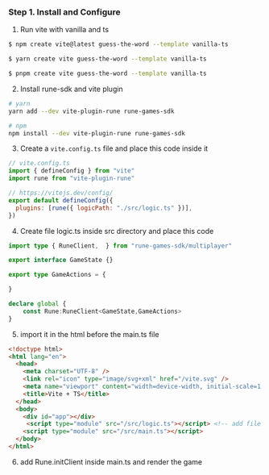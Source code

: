 ### Step 1. Install and Configure 

1. Run vite with vanilla and ts
```bash
$ npm create vite@latest guess-the-word --template vanilla-ts
```
```bash
$ yarn create vite guess-the-word --template vanilla-ts
```
```bash
$ pnpm create vite guess-the-word --template vanilla-ts
```
2. Install rune-sdk and vite plugin
```bash
# yarn
yarn add --dev vite-plugin-rune rune-games-sdk

# npm
npm install --dev vite-plugin-rune rune-games-sdk
```

3. Create a `vite.config.ts` file and place this code inside it 

```js
// vite.config.ts
import { defineConfig } from "vite"
import rune from "vite-plugin-rune"

// https://vitejs.dev/config/
export default defineConfig({
  plugins: [rune({ logicPath: "./src/logic.ts" })],
})
```
4. Create file logic.ts inside src directory and place this code

```ts
import type { RuneClient,  } from "rune-games-sdk/multiplayer"

export interface GameState {}

export type GameActions = {

}

declare global {
    const Rune:RuneClient<GameState,GameActions>
}
```
5. import it in the html before the main.ts file
```html
<!doctype html>
<html lang="en">
  <head>
    <meta charset="UTF-8" />
    <link rel="icon" type="image/svg+xml" href="/vite.svg" />
    <meta name="viewport" content="width=device-width, initial-scale=1.0" />
    <title>Vite + TS</title>
  </head>
  <body>
    <div id="app"></div>
     <script type="module" src="/src/logic.ts"></script> <!-- add file here-->
    <script type="module" src="/src/main.ts"></script>
  </body>
</html>
```


6. add Rune.initClient inside main.ts and render the game

